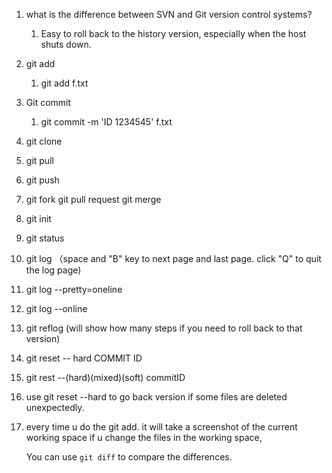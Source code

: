 1. what is the difference between SVN and Git version control systems?
   1. Easy to roll back to the history version, especially when the host shuts down.
   
2. git add
   1. git add f.txt
   
3. Git commit
   1. git commit -m 'ID 1234545' f.txt
   
4. git clone

5. git pull

6. git push

7. git fork   git pull request git merge

8. git init

9. git status

10. git log （space and "B" key to next page and last page. click "Q" to quit the log page)

11. git log --pretty=oneline

12. git log --online

13. git reflog (will show how many steps if you need to roll back to that version)

14. git reset -- hard COMMIT ID

15. git rest --(hard)(mixed)(soft) commitID

16. use git reset --hard to go back version if some files are deleted unexpectedly.

17. every time u do the git add. it will take a screenshot of the current working space if u change the files in the working space,

    You can use `git diff` to compare the differences.

    

    

    